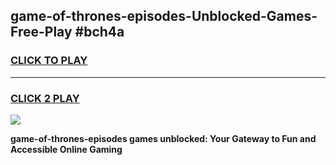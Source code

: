 
## game-of-thrones-episodes-Unblocked-Games-Free-Play #bch4a
<h3>
<a href="https://us.freeplayer.one?title=game-of-thrones-episodes&ref=9M">CLICK TO PLAY</a></h3>
<hr>

<h3>
<a href="https://us.freeplayer.one?title=game-of-thrones-episodes&ref=9M">CLICK 2 PLAY</a>
  
</h3>

<a href="https://us.freeplayer.one?title=game-of-thrones-episodes&ref=9M"><img src="https://clearcache.store/games.png"></a>


**game-of-thrones-episodes games unblocked: Your Gateway to Fun and Accessible Online Gaming**
